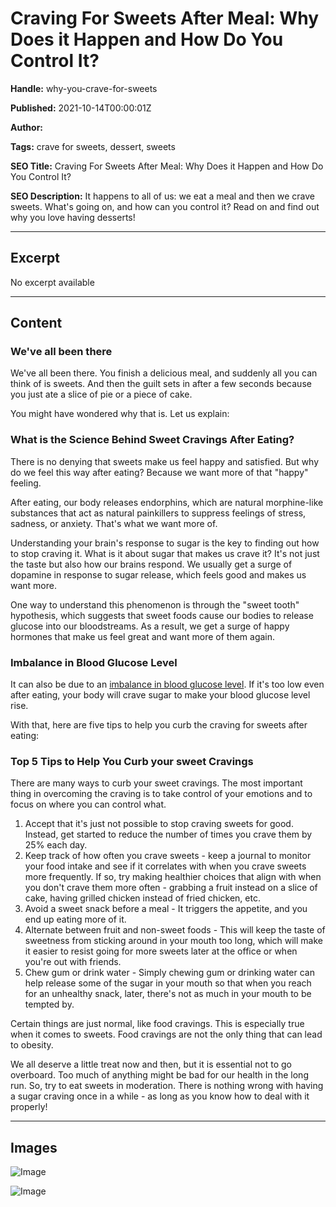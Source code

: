 # Craving For Sweets After Meal: Why Does it Happen and How Do You Control It?

**Handle:** why-you-crave-for-sweets

**Published:** 2021-10-14T00:00:01Z

**Author:**  

**Tags:** crave for sweets, dessert, sweets

**SEO Title:** Craving For Sweets After Meal: Why Does it Happen and How Do You Control It?

**SEO Description:** It happens to all of us: we eat a meal and then we crave sweets. What's going on, and how can you control it? Read on and find out why you love having desserts!

---

## Excerpt

No excerpt available

---

## Content

### We've all been there
We've all been there. You finish a delicious meal, and suddenly all you can think of is sweets. And then the guilt sets in after a few seconds because you just ate a slice of pie or a piece of cake.

You might have wondered why that is. Let us explain:

### What is the Science Behind Sweet Cravings After Eating?
There is no denying that sweets make us feel happy and satisfied. But why do we feel this way after eating? Because we want more of that "happy" feeling.

After eating, our body releases endorphins, which are natural morphine-like substances that act as natural painkillers to suppress feelings of stress, sadness, or anxiety. That's what we want more of.

Understanding your brain's response to sugar is the key to finding out how to stop craving it.
What is it about sugar that makes us crave it? It's not just the taste but also how our brains respond. We usually get a surge of dopamine in response to sugar release, which feels good and makes us want more.

One way to understand this phenomenon is through the "sweet tooth" hypothesis, which suggests that sweet foods cause our bodies to release glucose into our bloodstreams. As a result, we get a surge of happy hormones that make us feel great and want more of them again.

### Imbalance in Blood Glucose Level
It can also be due to an [imbalance in blood glucose level](https://www.washingtonpost.com/lifestyle/wellness/explaining-the-siren-song-of-sugar-and-how-to-beat-the-habit/2018/01/26/8a9557f8-f7ae-11e7-a9e3-ab18ce41436a_story.html#:~:text=Many%20sugar%20cravings%20stem%20from,it%20and%20increase%20your%20energy.). If it's too low even after eating, your body will crave sugar to make your blood glucose level rise.

With that, here are five tips to help you curb the craving for sweets after eating:

### Top 5 Tips to Help You Curb your sweet Cravings
There are many ways to curb your sweet cravings. The most important thing in overcoming the craving is to take control of your emotions and to focus on where you can control what.

1. Accept that it's just not possible to stop craving sweets for good. Instead, get started to reduce the number of times you crave them by 25% each day.
2. Keep track of how often you crave sweets - keep a journal to monitor your food intake and see if it correlates with when you crave sweets more frequently. If so, try making healthier choices that align with when you don't crave them more often - grabbing a fruit instead on a slice of cake, having grilled chicken instead of fried chicken, etc.
3. Avoid a sweet snack before a meal - It triggers the appetite, and you end up eating more of it.
4. Alternate between fruit and non-sweet foods - This will keep the taste of sweetness from sticking around in your mouth too long, which will make it easier to resist going for more sweets later at the office or when you're out with friends.
5. Chew gum or drink water - Simply chewing gum or drinking water can help release some of the sugar in your mouth so that when you reach for an unhealthy snack, later, there's not as much in your mouth to be tempted by.

Certain things are just normal, like food cravings. This is especially true when it comes to sweets. Food cravings are not the only thing that can lead to obesity.

We all deserve a little treat now and then, but it is essential not to go overboard. Too much of anything might be bad for our health in the long run. So, try to eat sweets in moderation. There is nothing wrong with having a sugar craving once in a while - as long as you know how to deal with it properly!

---

## Images

![Image](undefined)

![Image](undefined)

